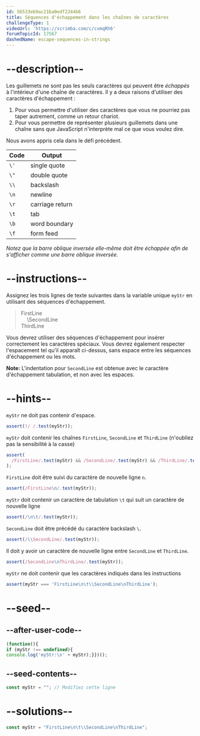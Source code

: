 ```yaml
---
id: 56533eb9ac21ba0edf2244b6
title: Séquences d'échappement dans les chaînes de caractères
challengeType: 1
videoUrl: 'https://scrimba.com/c/cvmqRh6'
forumTopicId: 17567
dashedName: escape-sequences-in-strings
---
```


# --description--

Les guillemets ne sont pas les seuls caractères qui peuvent être <dfn>échappés</dfn> à l'intérieur d'une chaîne de caractères. Il y a deux raisons d'utiliser des caractères d'échappement :

1.  Pour vous permettre d'utiliser des caractères que vous ne pourriez pas taper autrement, comme un retour chariot.
2.  Pour vous permettre de représenter plusieurs guillemets dans une chaîne sans que JavaScript n'interprète mal ce que vous voulez dire.

Nous avons appris cela dans le défi précédent.

<table class='table table-striped'><thead><tr><th>Code</th><th>Output</th></tr></thead><tbody><tr><td><code>\'</code></td><td>single quote</td></tr><tr><td><code>\"</code></td><td>double quote</td></tr><tr><td><code>\\</code></td><td>backslash</td></tr><tr><td><code>\n</code></td><td>newline</td></tr><tr><td><code>\r</code></td><td>carriage return</td></tr><tr><td><code>\t</code></td><td>tab</td></tr><tr><td><code>\b</code></td><td>word boundary</td></tr><tr><td><code>\f</code></td><td>form feed</td></tr></tbody></table>

*Notez que la barre oblique inversée elle-même doit être échappée afin de s'afficher comme une barre oblique inversée.*

# --instructions--

Assignez les trois lignes de texte suivantes dans la variable unique `myStr` en utilisant des séquences d'échappement.

<blockquote>FirstLine<br>    \SecondLine<br>ThirdLine</blockquote>

Vous devrez utiliser des séquences d'échappement pour insérer correctement les caractères spéciaux. Vous devrez également respecter l'espacement tel qu'il apparaît ci-dessus, sans espace entre les séquences d'échappement ou les mots.

**Note:** L'indentation pour `SecondLine` est obtenue avec le caractère d'échappement tabulation, et non avec les espaces.

# --hints--

`myStr` ne doit pas contenir d'espace.

```js
assert(!/ /.test(myStr));
```

`myStr` doit contenir les chaînes `FirstLine`, `SecondLine` et `ThirdLine` (n'oubliez pas la sensibilité à la casse)

```js
assert(
  /FirstLine/.test(myStr) && /SecondLine/.test(myStr) && /ThirdLine/.test(myStr)
);
```

`FirstLine` doit être suivi du caractère de nouvelle ligne `n`.

```js
assert(/FirstLine\n/.test(myStr));
```

`myStr` doit contenir un caractère de tabulation `\t` qui suit un caractère de nouvelle ligne

```js
assert(/\n\t/.test(myStr));
```

`SecondLine` doit être précédé du caractère backslash `\`.

```js
assert(/\\SecondLine/.test(myStr));
```

Il doit y avoir un caractère de nouvelle ligne entre `SecondLine` et `ThirdLine`.

```js
assert(/SecondLine\nThirdLine/.test(myStr));
```

`myStr` ne doit contenir que les caractères indiqués dans les instructions

```js
assert(myStr === 'FirstLine\n\t\\SecondLine\nThirdLine');
```

# --seed--

## --after-user-code--

```js
(function(){
if (myStr !== undefined){
console.log('myStr:\n' + myStr);}})();
```

## --seed-contents--

```js
const myStr = ""; // Modifiez cette ligne
```

# --solutions--

```js
const myStr = "FirstLine\n\t\\SecondLine\nThirdLine";
```
